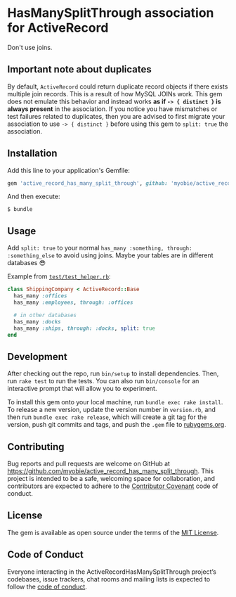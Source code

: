 # HasManySplitThrough association for ActiveRecord

Don't use joins.

## **Important note about duplicates**

By default, `ActiveRecord` could return duplicate record objects if there exists multiple join records. This is a result of how MySQL JOINs work. This gem does not emulate this behavior and instead works **as if `-> { distinct }` is always present** in the association. If you notice you have mismatches or test failures related to duplicates, then you are advised to first migrate your association to use `-> { distinct }` before using this gem to `split: true` the association.

## Installation

Add this line to your application's Gemfile:

```ruby
gem 'active_record_has_many_split_through', github: 'myobie/active_record_has_many_split_through'
```

And then execute:

    $ bundle

## Usage

Add `split: true` to your normal `has_many :something, through: :something_else` to avoid using joins. Maybe your tables are in different databases 😎

Example from [`test/test_helper.rb`](test/test_helper.rb):

```ruby
class ShippingCompany < ActiveRecord::Base
  has_many :offices
  has_many :employees, through: :offices

  # in other databases
  has_many :docks
  has_many :ships, through: :docks, split: true
end
```

## Development

After checking out the repo, run `bin/setup` to install dependencies. Then, run `rake test` to run the tests. You can also run `bin/console` for an interactive prompt that will allow you to experiment.

To install this gem onto your local machine, run `bundle exec rake install`. To release a new version, update the version number in `version.rb`, and then run `bundle exec rake release`, which will create a git tag for the version, push git commits and tags, and push the `.gem` file to [rubygems.org](https://rubygems.org).

## Contributing

Bug reports and pull requests are welcome on GitHub at https://github.com/myobie/active_record_has_many_split_through. This project is intended to be a safe, welcoming space for collaboration, and contributors are expected to adhere to the [Contributor Covenant](http://contributor-covenant.org) code of conduct.

## License

The gem is available as open source under the terms of the [MIT License](https://opensource.org/licenses/MIT).

## Code of Conduct

Everyone interacting in the ActiveRecordHasManySplitThrough project’s codebases, issue trackers, chat rooms and mailing lists is expected to follow the [code of conduct](https://github.com/myobie/active_record_has_many_split_through/blob/master/CODE_OF_CONDUCT.md).
